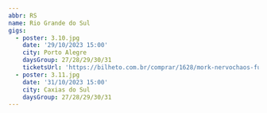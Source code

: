 ```yaml
---
abbr: RS
name: Rio Grande do Sul
gigs:
  - poster: 3.10.jpg
    date: '29/10/2023 15:00'
    city: Porto Alegre
    daysGroup: 27/28/29/30/31
    ticketsUrl: 'https://bilheto.com.br/comprar/1628/mork-nervochaos-funeratus-exterminate-soul-torment'
  - poster: 3.11.jpg
    date: '31/10/2023 15:00'
    city: Caxias do Sul
    daysGroup: 27/28/29/30/31
---
```


